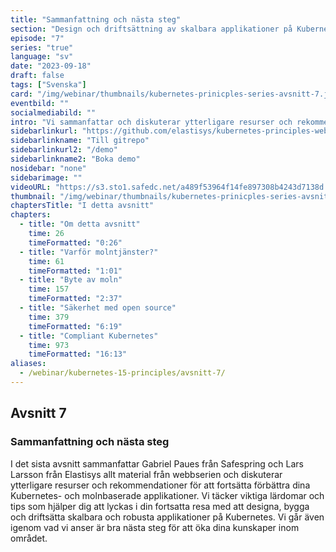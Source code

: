 ```yaml
---
title: "Sammanfattning och nästa steg"
section: "Design och driftsättning av skalbara applikationer på Kubernetes"
episode: "7"
series: "true"
language: "sv"
date: "2023-09-18"
draft: false
tags: ["Svenska"]
card: "/img/webinar/thumbnails/kubernetes-prinicples-series-avsnitt-7.jpeg"
eventbild: ""
socialmediabild: ""
intro: "Vi sammanfattar och diskuterar ytterligare resurser och rekommendationer för att fortsätta förbättra dina Kubernetes- och molnbaserade applikationer"
sidebarlinkurl: "https://github.com/elastisys/kubernetes-principles-webinar-series"
sidebarlinkname: "Till gitrepo"
sidebarlinkurl2: "/demo"
sidebarlinkname2: "Boka demo"
nosidebar: "none"
sidebarimage: ""
videoURL: "https://s3.sto1.safedc.net/a489f53964f14fe897308b4243d7138d:processedvideos/safespring-elastisys_webcast_episode_7/master.m3u8"
thumbnail: "/img/webinar/thumbnails/kubernetes-prinicples-series-avsnitt-7.jpeg"
chaptersTitle: "I detta avsnitt"
chapters:
  - title: "Om detta avsnitt"
    time: 26
    timeFormatted: "0:26"
  - title: "Varför molntjänster?"
    time: 61
    timeFormatted: "1:01"
  - title: "Byte av moln"
    time: 157
    timeFormatted: "2:37"
  - title: "Säkerhet med open source"
    time: 379
    timeFormatted: "6:19"
  - title: "Compliant Kubernetes"
    time: 973
    timeFormatted: "16:13"
aliases:
  - /webinar/kubernetes-15-principles/avsnitt-7/
---
```


## Avsnitt 7

### Sammanfattning och nästa steg

I det sista avsnitt sammanfattar Gabriel Paues från Safespring och Lars Larsson från Elastisys allt material från webbserien och diskuterar ytterligare resurser och rekommendationer för att fortsätta förbättra dina Kubernetes- och molnbaserade applikationer. Vi täcker viktiga lärdomar och tips som hjälper dig att lyckas i din fortsatta resa med att designa, bygga och driftsätta skalbara och robusta applikationer på Kubernetes. Vi går även igenom vad vi anser är bra nästa steg för att öka dina kunskaper inom området.
